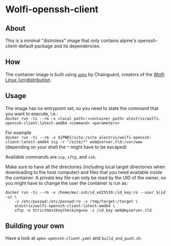 # Wolfi-openssh-client

## About

This is a minimal "distroless" image that only contains alpine's openssh-client-default package and its dependencies.

## How

The container image is built using [`apko`](https://edu.chainguard.dev/open-source/apko/getting-started-with-apko/)
by Chainguard, creators of the [Wolfi Linux (un)distribution](https://github.com/wolfi-dev/).

## Usage

The image has no entrypoint set, so you need to state the command that you want to execute, i.e.:  
`docker run -ti --rm -v <local path>:<container path> alestrix/wolfi-openssh-client:latest-amd64 <command> <parameters>`

For example  
`docker run -ti --rm -v ${PWD}/site:/site alestrix/wolfi-openssh-client:latest-amd64 scp -r "/site/*" web@server.tld:/var/www`  
(depending on your shell the `*` might have to be escaped)

Available commands are `scp`, `sftp`, and `ssh`.

Make sure to have all the directories (including local target directories when downloading to the host computer) and files
that you need available inside the container. A private key file can only be read by the UID of the owner, so you might
have to change the user the container is run as:

```
docker run -ti --rm -v /home/me/.ssh/id_ed25519:/id_key:ro --user $(id -u) \
    -v /etc/passwd:/etc/passwd:ro -v /tmp/target:/target \
    alestrix/wolfi-openssh-client:latest-amd64 \
    sftp -o StrictHostKeyChecking=no -i /id_key web@myserver.tld
```

## Building your own

Have a look at `apko-openssh-client.yaml` and `build_and_push.sh`.
